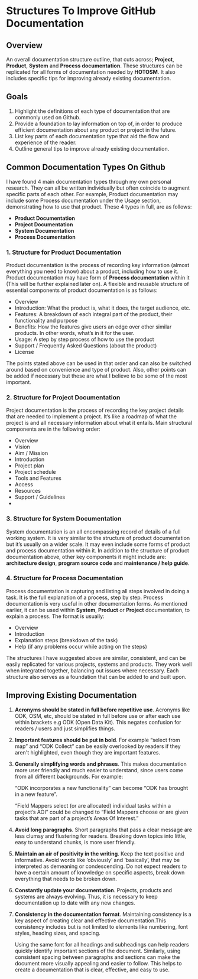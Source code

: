 # Structures To Improve GitHub Documentation

## Overview
An overall documentation structure outline, that cuts across; **Project**, **Product**, **System** and **Process documentation**. These structures can be replicated for all forms of documentation needed by **HOTOSM**. It also includes specific tips for improving already existing documentation.

## Goals
1. Highlight the definitions of each type of documentation that are commonly used on Github.
2. Provide a foundation to lay information on top of, in order to produce efficient documentation about any product or project in the future.
3. List key parts of each documentation type that aid the flow and experience of the reader.
4. Outline general tips to improve already existing documentation.

## Common Documentation Types On Github
I have found 4 main documentation types through my own personal research. They can all be written individually but often coincide to augment specific parts of each other. For example, Product documentation may include some Process documentation under the Usage section, demonstrating how to use that product. These 4 types in full, are as follows:

- **Product Documentation** 
- **Project Documentation**
- **System Documentation**
- **Process Documentation**

### 1. Structure for Product Documentation
Product documentation is the process of recording key information (almost everything you need to know) about a product,  including how to use it. Product documentation may have form of **Process documentation** within it (This will be further explained later on). A flexible and reusable structure of essential components of product documentation is as follows:
- Overview
- Introduction: What the product is, what it does, the target audience, etc.
- Features: A breakdown of each integral part of the product, their functionality and purpose
- Benefits: How the features give users an edge over other similar products. In other words, what’s in it for the user.
- Usage: A step by step process of how to use the product
- Support / Frequently Asked Questions (about the product)
- License

The points stated above can be used in that order and can also be switched around based on convenience and type of product. Also, other points can be added if necessary but these are what I believe to be some of the most important.

### 2. Structure for Project Documentation
Project documentation is the process of recording the key project details that are needed to implement a project. It’s like a roadmap of what the project is and all necessary information about what it entails. Main structural components are in the following order:
- Overview
- Vision
- Aim / Mission
- Introduction
- Project plan
- Project schedule
- Tools and Features
- Access
- Resources
- Support / Guidelines
- 
### 3. Structure for System Documentation
System documentation is an all encompassing record of details of a full working system. It is very similar to the structure of product documentation but it’s usually on a wider scale. It may even include some forms of product and process documentation within it. In addition to the structure of product documentation above, other key components it might include are: **architecture design**, **program source code** and **maintenance / help guide**.

### 4. Structure for Process Documentation
Process documentation is capturing and listing all steps involved in doing a task. It is the full explanation of a process, step by step. Process documentation is very useful in other documentation forms. As mentioned earlier, it can be used within **System**, **Product** or **Project** documentation, to explain a process. The format is usually:
- Overview
- Introduction
- Explanation steps (breakdown of the task)
- Help (if any problems occur while acting on the steps)

The structures I have suggested above are similar, consistent, and can be easily replicated for various projects, systems and products. They work well when integrated together, balancing out issues where necessary. Each structure also serves as a foundation that can be added to and built upon.

## Improving Existing Documentation
1. **Acronyms should be stated in full before repetitive use**. Acronyms like ODK, OSM, etc, should be stated in full before use or after each use within brackets e.g ODK (Open Data Kit). This negates confusion for readers / users and just simplifies things.

2. **Important features should be put in bold**. For example “select from map” and ‘’ODK Collect” can be easily overlooked by readers if they aren't highlighted, even though they are important features.

3. **Generally simplifying words and phrases**. This makes documentation more user friendly and much easier to understand, since users come from all different backgrounds. For example:

    “ODK incorporates a new functionality” can become “ODK has brought in a new feature”.

    “Field Mappers select (or are allocated) individual tasks within a project’s AOI” could be changed to “Field Mappers choose or are given tasks that are part of a project’s Areas Of Interest.”

4. **Avoid long paragraphs**. Short paragraphs that pass a clear message are less clumsy and flustering for readers. Breaking down topics into little, easy to understand chunks, is more user friendly. 

5. **Maintain an air of positivity in the writing**. Keep the text positive and informative. Avoid words like ‘obviously’ and ‘basically’,  that may be interpreted as demeaning or condescending. Do not expect readers to have a certain amount of knowledge on specific aspects, break down everything that needs to be broken down.

6. **Constantly update your documentation**. Projects, products and systems are always evolving. Thus, it is necessary to keep documentation up to date with any new changes.

7. **Consistency in the documentation format**. Maintaining consistency is a key aspect of creating clear and effective documentation.This consistency includes but is not limited to elements like numbering, font styles, heading sizes, and spacing.

    Using the same font for all headings and subheadings can help readers quickly identify important sections of the document. Similarly, using consistent spacing between paragraphs and sections can make the document more visually appealing and easier to follow. This helps to create a documentation that is clear, effective, and easy to use.

